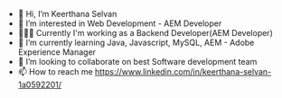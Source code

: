 - 👋 Hi, I’m Keerthana Selvan
- 👀 I’m interested in Web Development - AEM Developer
- 👩🏻‍💻 Currently I'm working as a Backend Developer(AEM Developer)
- 🌱 I’m currently learning Java, Javascript, MySQL, AEM - Adobe Experience Manager
- 💞️ I’m looking to collaborate on best Software development team
- 📫 How to reach me https://www.linkedin.com/in/keerthana-selvan-1a0592201/

<!---
keerthanaselvanmca2022/keerthanaselvanmca2022 is a ✨ special ✨ repository because its `README.md` (this file) appears on your GitHub profile.
You can click the Preview link to take a look at your changes.
--->
